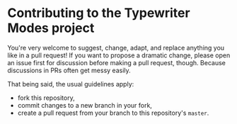 # Contributing to the Typewriter Modes project

You're very welcome to suggest, change, adapt, and replace anything you like in a pull request! If you want to propose a dramatic change, please open an issue first for discussion before making a pull request, though. Because discussions in PRs often get messy easily.

That being said, the usual guidelines apply:

* fork this repository, 
* commit changes to a new branch in your fork,
* create a pull request from your branch to this repository's `master`.
